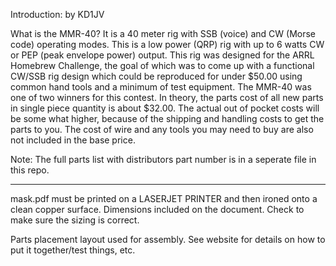 Introduction:
by KD1JV

What is the MMR-40? It is a 40 meter rig with SSB (voice) and CW (Morse code)
operating modes. This is a low power (QRP) rig with up to 6 watts CW or PEP
(peak envelope power) output. This rig was designed for the ARRL Homebrew
Challenge, the goal of which was to come up with a functional CW/SSB
rig design which could be reproduced for under $50.00 using common hand
tools and a minimum of test equipment. The MMR-40 was one of two winners for
this contest. In theory, the parts cost of all new parts in single piece
quantity is about $32.00. The actual out of pocket costs will be some what
higher, because of the shipping and handling costs to get the parts to you.
The cost of wire and any tools you may need to buy are also not included
in the base price. 

Note: The full parts list with distributors part number is in a
seperate file in this repo.

--------------------------------------------------------------------------


mask.pdf must be printed on a LASERJET PRINTER and then ironed onto a clean
copper surface. Dimensions included on the document. Check to make sure the
sizing is correct.

Parts placement layout used for assembly. See website for details on how to
put it together/test things, etc.
